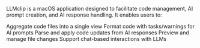 LLMclip is a macOS application designed to facilitate code management, AI prompt creation, and AI response handling. It enables users to:

Aggregate code files into a single view
Format code with tasks/warnings for AI prompts
Parse and apply code updates from AI responses
Preview and manage file changes
Support chat-based interactions with LLMs
